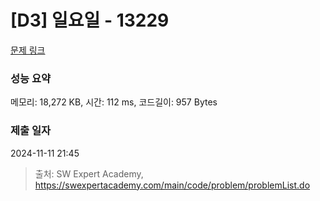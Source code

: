 # [D3] 일요일 - 13229 

[문제 링크](https://swexpertacademy.com/main/code/problem/problemDetail.do?contestProbId=AX0SaDW6L2oDFASs) 

### 성능 요약

메모리: 18,272 KB, 시간: 112 ms, 코드길이: 957 Bytes

### 제출 일자

2024-11-11 21:45



> 출처: SW Expert Academy, https://swexpertacademy.com/main/code/problem/problemList.do